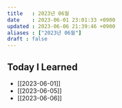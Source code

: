 ```yaml
---
title   : 2023년 06월
date    : 2023-06-01 23:01:33 +0900
updated : 2023-06-06 21:39:46 +0900
aliases : ["2023년 06월"]
draft : false
---
```


## Today I Learned

- [[2023-06-01]]
- [[2023-06-05]]
- [[2023-06-06]]

